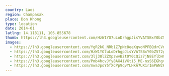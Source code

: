 ```yaml
---
country: Laos
region: Champasak
place: Don Khong
type: location
date: 2014-01
latlng: 14.118111, 105.855678
thumb: https://lh3.googleusercontent.com/HzW1YO7uLoDrhgpJisYVATSBxY0bZ572guqfUw_htNiWqAANdthgniMJpUeQvChSMJN9ymencs9xpp-R_U5wbDqlL92Aru8eZcJZwiJ7OpRKwB_eh7o5j-ANJcEQN3_moE3W_gZ6DA
images:
  - https://lh3.googleusercontent.com/YgR2kO_NRb1Z7pNc8eeXqvoNPFBQdrCVnbGnPoACmgWAoAK2BAa9RhHARdLJOABdTQorqYWo18byXPAQSulkLRXdBWUNVCc9ZenCQn73oV-2rOSXzTk0kK0GgXcS35u1c69JepiSCg
  - https://lh3.googleusercontent.com/HzW1YO7uLoDrhgpJisYVATSBxY0bZ572guqfUw_htNiWqAANdthgniMJpUeQvChSMJN9ymencs9xpp-R_U5wbDqlL92Aru8eZcJZwiJ7OpRKwB_eh7o5j-ANJcEQN3_moE3W_gZ6DA
  - https://lh3.googleusercontent.com/3lj38lZZXpzwvB2t0Y0cQiz7jN8EYlbH9lMYWdkO_E-5dNy3q90bonr4kwan8By6UdocPQP4ukWy9usCTjCNIZJDOh1leHtaNDplPGDKNIpSeiAAQDOW81d2i_lYIlDKCF60N9aR7A
  - https://lh3.googleusercontent.com/Pmb4hcvJfy8AX4iVXti5_ME-nsS6EGhgvXNl5JbVUoexBVOskOk_P-TvrA-N-22oxwG3DSs8HqUulhrn7NhKxWIelpkfZXIjRkbxqigy2zhNlhuCHsG432Zg9fKrhotTCgXdnmRJlQ
  - https://lh3.googleusercontent.com/mwaJpoY5fXCPp9qvYLHkA7UX1rImPWW2K_4XhA3-CtesWYM8GnMRqmj5t0qPqZYe5EtEgoS2lc5Lany-eBd_tBfuSsMF4C5K6XQm5e9y_koZyQJy--SLqws90czGAZeUlx1MwhcSdg
---
```

